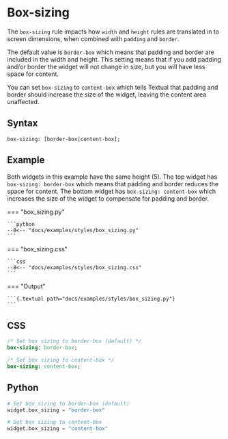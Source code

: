 # Box-sizing

The `box-sizing` rule impacts how `width` and `height` rules are translated in to screen dimensions, when combined with `padding` and `border`.

The default value is `border-box` which means that padding and border are included in the width and height. This setting means that if you add padding and/or border the widget will not change in size, but you will have less space for content.

You can set `box-sizing` to `content-box` which tells Textual that padding and border should increase the size of the widget, leaving the content area unaffected.

## Syntax

```
box-sizing: [border-box|content-box];
```

## Example

Both widgets in this example have the same height (5). The top widget has `box-sizing: border-box` which means that padding and border reduces the space for content. The bottom widget has `box-sizing: content-box` which increases the size of the widget to compensate for padding and border.

=== "box_sizing.py"

    ```python
    --8<-- "docs/examples/styles/box_sizing.py"
    ```

=== "box_sizing.css"

    ```css
    --8<-- "docs/examples/styles/box_sizing.css"
    ```

=== "Output"

    ```{.textual path="docs/examples/styles/box_sizing.py"}
    ```

## CSS

```sass
/* Set box sizing to border-box (default) */
box-sizing: border-box;

/* Set box sizing to content-box */
box-sizing: content-box;
```

## Python

```python
# Set box sizing to border-box (default)
widget.box_sizing = "border-box"

# Set box sizing to content-box
widget.box_sizing = "content-box"
```
